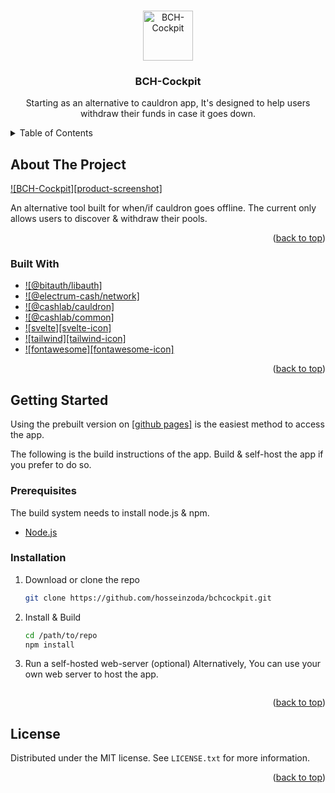 <a id="readme-top"></a>

<!-- PROJECT LOGO -->
<br />
<div align="center">
  <a href="https://github.com/hosseinzoda/bchcockpit">
    <img src="src/assets/icon.png" alt="BCH-Cockpit" width="80" height="80">
  </a>

  <h3 align="center">BCH-Cockpit</h3>

  <p align="center">
    Starting as an alternative to cauldron app, It's designed to help users withdraw their funds in case it goes down.
    <br />
  </p>
</div>


<!-- TABLE OF CONTENTS -->
<details>
  <summary>Table of Contents</summary>
  <ol>
    <li>
      <a href="#about-the-project">About The Project</a>
      <ul>
        <li><a href="#built-with">Built With</a></li>
      </ul>
    </li>
    <li>
      <a href="#getting-started">Getting started</a>
      <ul>
        <li><a href="#prerequisites">Prerequisites</a></li>
        <li><a href="#installation">Installation</a></li>
      </ul>
    </li>
  </ol>
</details>



<!-- ABOUT THE PROJECT -->
## About The Project

[![BCH-Cockpit][product-screenshot]][cft-github-page-url]

An alternative tool built for when/if cauldron goes offline. The current only allows users to discover & withdraw their pools.

<p align="right">(<a href="#readme-top">back to top</a>)</p>

### Built With

* [![@bitauth/libauth]][libauth-url]
* [![@electrum-cash/network]][electrum-cash-url]
* [![@cashlab/cauldron]][cashlab-url]
* [![@cashlab/common]][cashlab-url]
* [![svelte][svelte-icon]][svelte-url]
* [![tailwind][tailwind-icon]][tailwind-url]
* [![fontawesome][fontawesome-icon]][fontawesome-url]

<p align="right">(<a href="#readme-top">back to top</a>)</p>

<!-- GETTING STARTED -->
## Getting Started

Using the prebuilt version on [[github pages]][cft-github-page-url] is the easiest method to access the app.

The following is the build instructions of the app. Build & self-host the app if you prefer to do so.

### Prerequisites

The build system needs to install node.js & npm.

- [Node.js](https://nodejs.org/en/download)

### Installation

1. Download or clone the repo
   ```sh
   git clone https://github.com/hosseinzoda/bchcockpit.git
   ```

2. Install & Build
   ```sh
   cd /path/to/repo
   npm install
   ```

3. Run a self-hosted web-server (optional)
   Alternatively, You can use your own web server to host the app.
   ```sh
   
   ```

<p align="right">(<a href="#readme-top">back to top</a>)</p>


<!-- LICENSE -->
## License

Distributed under the MIT license. See `LICENSE.txt` for more information.

<p align="right">(<a href="#readme-top">back to top</a>)</p>


<!-- MARKDOWN LINKS & IMAGES -->
<!-- https://www.markdownguide.org/basic-syntax/#reference-style-links -->

[cft-github-page-url]: https://github.com/
[libauth-url]: https://libauth.org/
[electrum-cash-url]: https://gitlab.com/electrum-cash/network/
[cashlab-url]: https://github.com/hosseinzoda/cashlab
[svelte-url]: https://svelte.dev/
[tailwind-url]: https://tailwindcss.com/
[fontawesome-url]: https://fontawesome.com/
<!-- [product-screenshot]: images/screenshot.png -->
